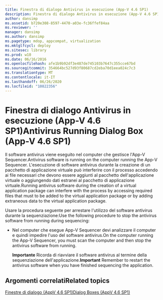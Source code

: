 ```yaml
---
title: Finestra di dialogo Antivirus in esecuzione (App-V 4.6 SP1)
description: Finestra di dialogo Antivirus in esecuzione (App-V 4.6 SP1)
author: dansimp
ms.assetid: b720e308-8597-4470-a03e-fc36ffef84aa
ms.reviewer: ''
manager: dansimp
ms.author: dansimp
ms.pagetype: mdop, appcompat, virtualization
ms.mktglfcycl: deploy
ms.sitesec: library
ms.prod: w10
ms.date: 06/16/2016
ms.openlocfilehash: afe1b9b92df3e487de745103b7647c355cce67bd
ms.sourcegitcommit: 354664bc527d93f80687cd2eba70d1eea024c7c3
ms.translationtype: MT
ms.contentlocale: it-IT
ms.lasthandoff: 06/26/2020
ms.locfileid: "10822356"
---
```

# <span data-ttu-id="d1f59-103">Finestra di dialogo Antivirus in esecuzione (App-V 4.6 SP1)</span><span class="sxs-lookup"><span data-stu-id="d1f59-103">Antivirus Running Dialog Box (App-V 4.6 SP1)</span></span>


<span data-ttu-id="d1f59-104">Il software antivirus viene eseguito nel computer che gestisce l'App-V Sequencer.</span><span class="sxs-lookup"><span data-stu-id="d1f59-104">Antivirus software is running on the computer running the App-V Sequencer.</span></span> <span data-ttu-id="d1f59-105">L'esecuzione di software antivirus durante la creazione di un pacchetto di applicazione virtuale può interferire con il processo accedendo ai file necessari che devono essere aggiunti al pacchetto dell'applicazione virtuale o aggiungendo dati estranei al pacchetto di applicazione virtuale.</span><span class="sxs-lookup"><span data-stu-id="d1f59-105">Running antivirus software during the creation of a virtual application package can interfere with the process by accessing required files that must to be added to the virtual application package or by adding extraneous data to the virtual application package.</span></span>

<span data-ttu-id="d1f59-106">Usare la procedura seguente per arrestare l'utilizzo del software antivirus durante la sequenziazione:</span><span class="sxs-lookup"><span data-stu-id="d1f59-106">Use the following procedure to stop the antivirus software from running during sequencing:</span></span>

-   <span data-ttu-id="d1f59-107">Nel computer che esegue App-V Sequencer devi analizzare il computer e quindi impedire l'uso del software antivirus.</span><span class="sxs-lookup"><span data-stu-id="d1f59-107">On the computer running the App-V Sequencer, you must scan the computer and then stop the antivirus software from running.</span></span>

    <span data-ttu-id="d1f59-108">**Importante**  Ricorda di riavviare il software antivirus al termine della sequenziazione dell'applicazione.</span><span class="sxs-lookup"><span data-stu-id="d1f59-108">**Important** Remember to restart the antivirus software when you have finished sequencing the application.</span></span>

     

## <span data-ttu-id="d1f59-109">Argomenti correlati</span><span class="sxs-lookup"><span data-stu-id="d1f59-109">Related topics</span></span>


[<span data-ttu-id="d1f59-110">Finestre di dialogo (AppV 4.6 SP1)</span><span class="sxs-lookup"><span data-stu-id="d1f59-110">Dialog Boxes (AppV 4.6 SP1)</span></span>](dialog-boxes--appv-46-sp1-.md)

 

 





